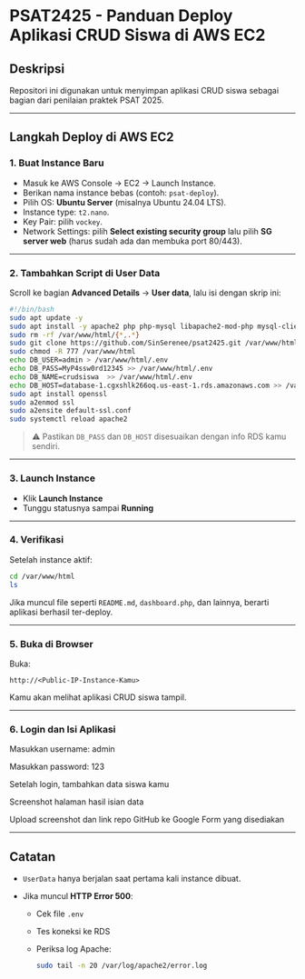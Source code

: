 # PSAT2425 - Panduan Deploy Aplikasi CRUD Siswa di AWS EC2

## Deskripsi

Repositori ini digunakan untuk menyimpan aplikasi CRUD siswa sebagai bagian dari penilaian praktek PSAT 2025.

---

## Langkah Deploy di AWS EC2

### 1. Buat Instance Baru

* Masuk ke AWS Console → EC2 → Launch Instance.
* Berikan nama instance bebas (contoh: `psat-deploy`).
* Pilih OS: **Ubuntu Server** (misalnya Ubuntu 24.04 LTS).
* Instance type: `t2.nano`.
* Key Pair: pilih `vockey`.
* Network Settings: pilih **Select existing security group** lalu pilih **SG server web** (harus sudah ada dan membuka port 80/443).

---

### 2. Tambahkan Script di User Data

Scroll ke bagian **Advanced Details** → **User data**, lalu isi dengan skrip ini:

```bash
#!/bin/bash
sudo apt update -y
sudo apt install -y apache2 php php-mysql libapache2-mod-php mysql-client
sudo rm -rf /var/www/html/{*,.*}
sudo git clone https://github.com/SinSerenee/psat2425.git /var/www/html
sudo chmod -R 777 /var/www/html
echo DB_USER=admin > /var/www/html/.env
echo DB_PASS=MyP4ssw0rd12345 >> /var/www/html/.env
echo DB_NAME=crudsiswa  >> /var/www/html/.env
echo DB_HOST=database-1.cgxshlk266oq.us-east-1.rds.amazonaws.com >> /var/www/html/.env
sudo apt install openssl
sudo a2enmod ssl
sudo a2ensite default-ssl.conf
sudo systemctl reload apache2
```

> ⚠️ Pastikan `DB_PASS` dan `DB_HOST` disesuaikan dengan info RDS kamu sendiri.

---

### 3. Launch Instance

* Klik **Launch Instance**
* Tunggu statusnya sampai **Running**

---

### 4. Verifikasi

Setelah instance aktif:

```bash
cd /var/www/html
ls
```

Jika muncul file seperti `README.md`, `dashboard.php`, dan lainnya, berarti aplikasi berhasil ter-deploy.

---

### 5. Buka di Browser

Buka:

```
http://<Public-IP-Instance-Kamu>
```

Kamu akan melihat aplikasi CRUD siswa tampil.

---

### 6. Login dan Isi Aplikasi

Masukkan username: admin

Masukkan password: 123

Setelah login, tambahkan data siswa kamu

Screenshot halaman hasil isian data

Upload screenshot dan link repo GitHub ke Google Form yang disediakan

---

## Catatan

* `UserData` hanya berjalan saat pertama kali instance dibuat.
* Jika muncul **HTTP Error 500**:

  * Cek file `.env`
  * Tes koneksi ke RDS
  * Periksa log Apache:

    ```bash
    sudo tail -n 20 /var/log/apache2/error.log
    ```
